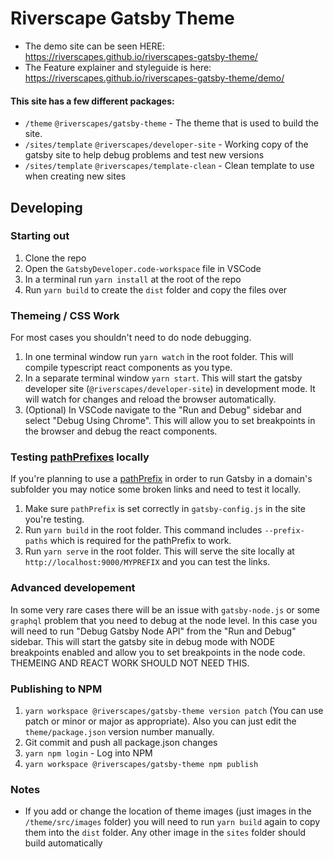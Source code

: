 # Riverscape Gatsby Theme

* The demo site can be seen HERE: <https://riverscapes.github.io/riverscapes-gatsby-theme/>
* The Feature explainer and styleguide is here: <https://riverscapes.github.io/riverscapes-gatsby-theme/demo/>

#### This site has a few different packages:

* `/theme` `@riverscapes/gatsby-theme` - The theme that is used to build the site.
* `/sites/template` `@riverscapes/developer-site` - Working copy of the gatsby site to help debug problems and test new versions
* `/sites/template` `@riverscapes/template-clean` - Clean template to use when creating new sites

## Developing

### Starting out

1. Clone the repo
2. Open the `GatsbyDeveloper.code-workspace` file in VSCode
3. In a terminal run `yarn install` at the root of the repo
4. Run `yarn build` to create the `dist` folder and copy the files over

### Themeing / CSS Work

For most cases you shouldn't need to do node debugging.

1. In one terminal window run `yarn watch` in the root folder. This will compile typescript react components as you type.
2. In a separate terminal window `yarn start`. This will start the gatsby developer site (`@riverscapes/developer-site`) in development mode. It will watch for changes and reload the browser automatically.
3. (Optional) In VSCode navigate to the "Run and Debug" sidebar and select "Debug Using Chrome". This will allow you to set breakpoints in the browser and debug the react components.

### Testing [pathPrefixes](https://www.gatsbyjs.com/docs/how-to/previews-deploys-hosting/path-prefix/) locally

If you're planning to use a [pathPrefix](https://www.gatsbyjs.com/docs/how-to/previews-deploys-hosting/path-prefix/) in order to run Gatsby in a domain's subfolder you may notice some broken links and need to test it locally. 

1. Make sure `pathPrefix` is set correctly in `gatsby-config.js` in the site you're testing.
2. Run `yarn build` in the root folder. This command includes `--prefix-paths` which is required for the pathPrefix to work.
3. Run `yarn serve` in the root folder. This will serve the site locally at `http://localhost:9000/MYPREFIX` and you can test the links.

### Advanced developement

In some very rare cases there will be an issue with `gatsby-node.js` or some `graphql` problem that you need to debug at the node level. In this case you will need to run "Debug Gatsby Node API" from the "Run and Debug" sidebar. This will start the gatsby site in debug mode with NODE breakpoints enabled and allow you to set breakpoints in the node code. THEMEING AND REACT WORK SHOULD NOT NEED THIS.

### Publishing to NPM

1. `yarn workspace @riverscapes/gatsby-theme version patch` (You can use patch or minor or major as appropriate). Also you can just edit the `theme/package.json` version number manually.
2. Git commit and push all package.json changes
3. `yarn npm login` - Log into NPM
4. `yarn workspace @riverscapes/gatsby-theme npm publish`

### Notes

- If you add or change the location of theme images (just images in the `/theme/src/images` folder) you will need to run `yarn build` again to copy them into the `dist` folder. Any other image in the `sites` folder should build automatically